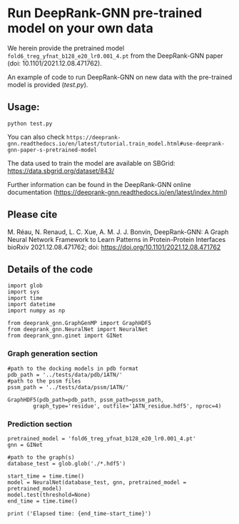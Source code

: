 # Run DeepRank-GNN pre-trained model on your own data

We herein provide the pretrained model `fold6_treg_yfnat_b128_e20_lr0.001_4.pt` from the DeepRank-GNN paper (doi: 10.1101/2021.12.08.471762).

An example of code to run DeepRank-GNN on new data with the pre-trained model is provided (*test.py*).

## Usage: 
`python test.py `


You can also check `https://deeprank-gnn.readthedocs.io/en/latest/tutorial.train_model.html#use-deeprank-gnn-paper-s-pretrained-model`

The data used to train the model are available on SBGrid:  https://data.sbgrid.org/dataset/843/ 

Further information can be found in the DeepRank-GNN online documentation (https://deeprank-gnn.readthedocs.io/en/latest/index.html)

## Please cite

M. Réau, N. Renaud, L. C. Xue, A. M. J. J. Bonvin, DeepRank-GNN: A Graph Neural Network Framework to Learn Patterns in Protein-Protein Interfaces
bioRxiv 2021.12.08.471762; doi: https://doi.org/10.1101/2021.12.08.471762

## Details of the code

```
import glob 
import sys 
import time
import datetime 
import numpy as np

from deeprank_gnn.GraphGenMP import GraphHDF5
from deeprank_gnn.NeuralNet import NeuralNet
from deeprank_gnn.ginet import GINet
```
### Graph generation section
```
#path to the docking models in pdb format
pdb_path = '../tests/data/pdb/1ATN/' 
#path to the pssm files
pssm_path = '../tests/data/pssm/1ATN/'

GraphHDF5(pdb_path=pdb_path, pssm_path=pssm_path,
        graph_type='residue', outfile='1ATN_residue.hdf5', nproc=4)
```

### Prediction section
```
pretrained_model = 'fold6_treg_yfnat_b128_e20_lr0.001_4.pt'
gnn = GINet

#path to the graph(s)
database_test = glob.glob('./*.hdf5')

start_time = time.time()
model = NeuralNet(database_test, gnn, pretrained_model = pretrained_model)    
model.test(threshold=None)
end_time = time.time()

print ('Elapsed time: {end_time-start_time}')
```
